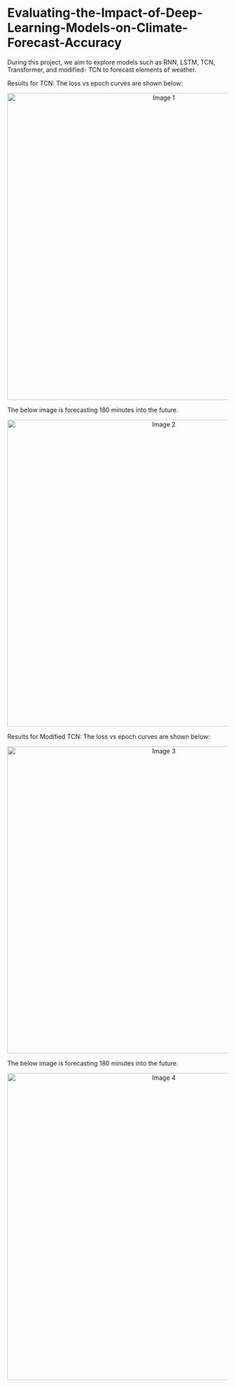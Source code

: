 # Evaluating-the-Impact-of-Deep-Learning-Models-on-Climate-Forecast-Accuracy
 During this project, we aim to explore models such as RNN, LSTM, TCN, Transformer, and modified- TCN  to forecast elements of weather.

 
Results for TCN:
The loss vs epoch curves are shown below:
<p align="center">
  <img src="https://github.com/KoushikKaranGeethaNagaraj/Evaluating-the-Impact-of-Deep-Learning-Models-on-Climate-Forecast-Accuracy/assets/116392599/e782dc4e-38ea-4f5c-a39b-0ab53d5e63fd" alt="Image 1" width="700" height="700"/>
</p>
The below image is forecasting 180 minutes into the future.
<p align="center">
  <img src="https://github.com/KoushikKaranGeethaNagaraj/Evaluating-the-Impact-of-Deep-Learning-Models-on-Climate-Forecast-Accuracy/assets/116392599/c830f16d-3365-440c-8ebd-71c23474a438" alt="Image 2" width="700" height="700"/>
</p>

Results for Modified TCN:
The loss vs epoch curves are shown below:
<p align="center">
  <img src="https://github.com/KoushikKaranGeethaNagaraj/Evaluating-the-Impact-of-Deep-Learning-Models-on-Climate-Forecast-Accuracy/assets/116392599/c3cabfbf-839e-4f7f-bd8e-e203b0f840b0" alt="Image 3" width="700" height="700"/>
</p>
The below image is forecasting 180 minutes into the future.
<p align="center">
  <img src="https://github.com/KoushikKaranGeethaNagaraj/Evaluating-the-Impact-of-Deep-Learning-Models-on-Climate-Forecast-Accuracy/assets/116392599/964c9906-655d-4343-9341-1380504bf4f6" alt="Image 4" width="700" height="700"/>
</p>






